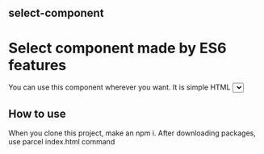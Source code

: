 ## select-component
# Select component made by ES6 features
You can use this component wherever you want. It is simple HTML <select> tag with data. 
Written on JS classes and ES6 features.
    
## How to use

When you clone this project, make an 
    npm i. 
After downloading packages, use 
    parcel index.html command

